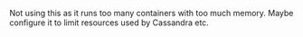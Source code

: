 Not using this as it runs too many containers with too much memory. Maybe configure it to limit resources used by Cassandra etc. 